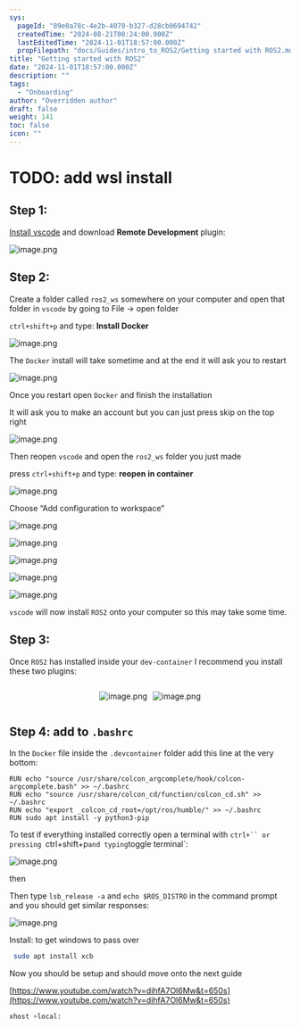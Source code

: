 ```yaml
---
sys:
  pageId: "89e0a78c-4e2b-4070-b327-d28cb0694742"
  createdTime: "2024-08-21T00:24:00.000Z"
  lastEditedTime: "2024-11-01T18:57:00.000Z"
  propFilepath: "docs/Guides/intro_to_ROS2/Getting started with ROS2.md"
title: "Getting started with ROS2"
date: "2024-11-01T18:57:00.000Z"
description: ""
tags:
  - "Onboarding"
author: "Overridden author"
draft: false
weight: 141
toc: false
icon: ""
---
```


# TODO: add wsl install

## Step 1:

[Install vscode](https://code.visualstudio.com/download) and download **Remote Development** plugin:

![image.png](https://prod-files-secure.s3.us-west-2.amazonaws.com/d518164a-d88e-44d1-a4ee-3adb3bd8bce0/efb52993-1881-4a40-b95e-6f020334f022/image.png?X-Amz-Algorithm=AWS4-HMAC-SHA256&X-Amz-Content-Sha256=UNSIGNED-PAYLOAD&X-Amz-Credential=ASIAZI2LB4666VI4N5DQ%2F20250326%2Fus-west-2%2Fs3%2Faws4_request&X-Amz-Date=20250326T061150Z&X-Amz-Expires=3600&X-Amz-Security-Token=IQoJb3JpZ2luX2VjEL7%2F%2F%2F%2F%2F%2F%2F%2F%2F%2FwEaCXVzLXdlc3QtMiJGMEQCIAJiAePkg%2FbBovgYp3TOUQvya9Mtmi2lS4SK9W47ro66AiBXaelOm%2BVtb9er9JDBMi5BDIyp8lS8J9M%2BO3VcWInhcSr%2FAwgnEAAaDDYzNzQyMzE4MzgwNSIMQ%2BNKCX7L53aVSopsKtwD1T9jDek5Sl2pBQdNnOpve9CS5r3BoIUmb5uQ2fGS9mCt1oTHpBR%2FmES3B1P99HzbwpaPFxruz%2B5OkKUIg7IsdWAqh0fuTXlfVOKG6y873NBTVb5BGql%2FwtZfQLsOcTkr3NrmrEDPmlOYJHWwcCQSbhmVKJmKtLICGEgIe3icrJYkplf%2B39faSSxGDNOwqMw6gqlrCFUIPw1Dxk28q182z0q3eMrwLYSN5o9NTxrsUhWcdSWTJJVIwsWvlwpvTljX%2FrjmBp7Jr8Ks481KdUNWpdCBoxbPgyebgJxfEiWtdgmr%2FsPv7jV06ZToTQYCChBNmC%2Bjp%2BSQA%2FWoUXPJ4BZUSx6xXIAb%2BqK4SWCdtwzn39yEiW4Kr2W9zrnaRdwcU8VYuAHrdUA2zPXqBC8DFrwwCHLCAN7St9t4s3F27W1S%2B3esQUGhrKrMk2Vc6EIm2iG40cV80CqwYiEklEjElcYobNVKT6u3GNzvWWaA0R%2B1tIH%2Bw7wKsRV7A6QEYaEZGZDPqQWVTdsCb8UBoUMkPgNoIZK7jKk%2Bdo4pLX9j66jlddu5vTrwcfZ4dhz3qNdVBIMIaz%2BrcPi3zx%2BW%2Fr3Ukzh3Ki8BczJ1Tfy2vt%2BXSrmvWu1NN9YRXpFAis5AbsQwnqyOvwY6pgGNqlo%2B0%2F%2FKXTlyl2lu2vh7e%2FrNaKFPr1BfZm53ZqyPx76di7zmFhZkSQZjgG4oAx6UYO4npjDAzTd8loo%2BulxCcElzcUVLRY2BF1c4w1jTz0bsdp9ZL6vIKiuxHRBAVDxf6Csr%2FGl75MpX24vrM3L%2B4Jte89wVIUNr0rXL5fB4vzDnoeHqLmSdBvMx0AdvO40FFrcypKjxhPMWm3%2FgvVXHLfpO6eiE&X-Amz-Signature=d821991f9c1f4bf6672ab32205d2cf6728456d83667cfe649c53c401942aaaa2&X-Amz-SignedHeaders=host&x-id=GetObject)

## Step 2:

Create a folder called `ros2_ws` somewhere on your computer and open that folder in `vscode` by going to File → open folder 

`ctrl+shift+p` and type: **Install Docker**

![image.png](https://prod-files-secure.s3.us-west-2.amazonaws.com/d518164a-d88e-44d1-a4ee-3adb3bd8bce0/2269dc0e-1cd5-47ff-bceb-c04ad9b2eab0/image.png?X-Amz-Algorithm=AWS4-HMAC-SHA256&X-Amz-Content-Sha256=UNSIGNED-PAYLOAD&X-Amz-Credential=ASIAZI2LB4666VI4N5DQ%2F20250326%2Fus-west-2%2Fs3%2Faws4_request&X-Amz-Date=20250326T061150Z&X-Amz-Expires=3600&X-Amz-Security-Token=IQoJb3JpZ2luX2VjEL7%2F%2F%2F%2F%2F%2F%2F%2F%2F%2FwEaCXVzLXdlc3QtMiJGMEQCIAJiAePkg%2FbBovgYp3TOUQvya9Mtmi2lS4SK9W47ro66AiBXaelOm%2BVtb9er9JDBMi5BDIyp8lS8J9M%2BO3VcWInhcSr%2FAwgnEAAaDDYzNzQyMzE4MzgwNSIMQ%2BNKCX7L53aVSopsKtwD1T9jDek5Sl2pBQdNnOpve9CS5r3BoIUmb5uQ2fGS9mCt1oTHpBR%2FmES3B1P99HzbwpaPFxruz%2B5OkKUIg7IsdWAqh0fuTXlfVOKG6y873NBTVb5BGql%2FwtZfQLsOcTkr3NrmrEDPmlOYJHWwcCQSbhmVKJmKtLICGEgIe3icrJYkplf%2B39faSSxGDNOwqMw6gqlrCFUIPw1Dxk28q182z0q3eMrwLYSN5o9NTxrsUhWcdSWTJJVIwsWvlwpvTljX%2FrjmBp7Jr8Ks481KdUNWpdCBoxbPgyebgJxfEiWtdgmr%2FsPv7jV06ZToTQYCChBNmC%2Bjp%2BSQA%2FWoUXPJ4BZUSx6xXIAb%2BqK4SWCdtwzn39yEiW4Kr2W9zrnaRdwcU8VYuAHrdUA2zPXqBC8DFrwwCHLCAN7St9t4s3F27W1S%2B3esQUGhrKrMk2Vc6EIm2iG40cV80CqwYiEklEjElcYobNVKT6u3GNzvWWaA0R%2B1tIH%2Bw7wKsRV7A6QEYaEZGZDPqQWVTdsCb8UBoUMkPgNoIZK7jKk%2Bdo4pLX9j66jlddu5vTrwcfZ4dhz3qNdVBIMIaz%2BrcPi3zx%2BW%2Fr3Ukzh3Ki8BczJ1Tfy2vt%2BXSrmvWu1NN9YRXpFAis5AbsQwnqyOvwY6pgGNqlo%2B0%2F%2FKXTlyl2lu2vh7e%2FrNaKFPr1BfZm53ZqyPx76di7zmFhZkSQZjgG4oAx6UYO4npjDAzTd8loo%2BulxCcElzcUVLRY2BF1c4w1jTz0bsdp9ZL6vIKiuxHRBAVDxf6Csr%2FGl75MpX24vrM3L%2B4Jte89wVIUNr0rXL5fB4vzDnoeHqLmSdBvMx0AdvO40FFrcypKjxhPMWm3%2FgvVXHLfpO6eiE&X-Amz-Signature=91ef23d7ff782141d672aff94c096c4b8e14127328a6cde5ee1de325c51d0cf0&X-Amz-SignedHeaders=host&x-id=GetObject)

The `Docker` install will take sometime and at the end it will ask you to restart

![image.png](https://prod-files-secure.s3.us-west-2.amazonaws.com/d518164a-d88e-44d1-a4ee-3adb3bd8bce0/ed233f78-be33-4b1f-b89c-9c346c0e961e/image.png?X-Amz-Algorithm=AWS4-HMAC-SHA256&X-Amz-Content-Sha256=UNSIGNED-PAYLOAD&X-Amz-Credential=ASIAZI2LB4666VI4N5DQ%2F20250326%2Fus-west-2%2Fs3%2Faws4_request&X-Amz-Date=20250326T061150Z&X-Amz-Expires=3600&X-Amz-Security-Token=IQoJb3JpZ2luX2VjEL7%2F%2F%2F%2F%2F%2F%2F%2F%2F%2FwEaCXVzLXdlc3QtMiJGMEQCIAJiAePkg%2FbBovgYp3TOUQvya9Mtmi2lS4SK9W47ro66AiBXaelOm%2BVtb9er9JDBMi5BDIyp8lS8J9M%2BO3VcWInhcSr%2FAwgnEAAaDDYzNzQyMzE4MzgwNSIMQ%2BNKCX7L53aVSopsKtwD1T9jDek5Sl2pBQdNnOpve9CS5r3BoIUmb5uQ2fGS9mCt1oTHpBR%2FmES3B1P99HzbwpaPFxruz%2B5OkKUIg7IsdWAqh0fuTXlfVOKG6y873NBTVb5BGql%2FwtZfQLsOcTkr3NrmrEDPmlOYJHWwcCQSbhmVKJmKtLICGEgIe3icrJYkplf%2B39faSSxGDNOwqMw6gqlrCFUIPw1Dxk28q182z0q3eMrwLYSN5o9NTxrsUhWcdSWTJJVIwsWvlwpvTljX%2FrjmBp7Jr8Ks481KdUNWpdCBoxbPgyebgJxfEiWtdgmr%2FsPv7jV06ZToTQYCChBNmC%2Bjp%2BSQA%2FWoUXPJ4BZUSx6xXIAb%2BqK4SWCdtwzn39yEiW4Kr2W9zrnaRdwcU8VYuAHrdUA2zPXqBC8DFrwwCHLCAN7St9t4s3F27W1S%2B3esQUGhrKrMk2Vc6EIm2iG40cV80CqwYiEklEjElcYobNVKT6u3GNzvWWaA0R%2B1tIH%2Bw7wKsRV7A6QEYaEZGZDPqQWVTdsCb8UBoUMkPgNoIZK7jKk%2Bdo4pLX9j66jlddu5vTrwcfZ4dhz3qNdVBIMIaz%2BrcPi3zx%2BW%2Fr3Ukzh3Ki8BczJ1Tfy2vt%2BXSrmvWu1NN9YRXpFAis5AbsQwnqyOvwY6pgGNqlo%2B0%2F%2FKXTlyl2lu2vh7e%2FrNaKFPr1BfZm53ZqyPx76di7zmFhZkSQZjgG4oAx6UYO4npjDAzTd8loo%2BulxCcElzcUVLRY2BF1c4w1jTz0bsdp9ZL6vIKiuxHRBAVDxf6Csr%2FGl75MpX24vrM3L%2B4Jte89wVIUNr0rXL5fB4vzDnoeHqLmSdBvMx0AdvO40FFrcypKjxhPMWm3%2FgvVXHLfpO6eiE&X-Amz-Signature=d5952d1ebaccec1c0457d80f4663f2b4a0963afb604adda0fd89a8596bd4e608&X-Amz-SignedHeaders=host&x-id=GetObject)

Once you restart open `Docker` and finish the installation

It will ask you to make an account but you can just press skip on the top right

![image.png](https://prod-files-secure.s3.us-west-2.amazonaws.com/d518164a-d88e-44d1-a4ee-3adb3bd8bce0/21010ad9-1659-4fd9-9f59-9932a09b2a3d/image.png?X-Amz-Algorithm=AWS4-HMAC-SHA256&X-Amz-Content-Sha256=UNSIGNED-PAYLOAD&X-Amz-Credential=ASIAZI2LB4666VI4N5DQ%2F20250326%2Fus-west-2%2Fs3%2Faws4_request&X-Amz-Date=20250326T061150Z&X-Amz-Expires=3600&X-Amz-Security-Token=IQoJb3JpZ2luX2VjEL7%2F%2F%2F%2F%2F%2F%2F%2F%2F%2FwEaCXVzLXdlc3QtMiJGMEQCIAJiAePkg%2FbBovgYp3TOUQvya9Mtmi2lS4SK9W47ro66AiBXaelOm%2BVtb9er9JDBMi5BDIyp8lS8J9M%2BO3VcWInhcSr%2FAwgnEAAaDDYzNzQyMzE4MzgwNSIMQ%2BNKCX7L53aVSopsKtwD1T9jDek5Sl2pBQdNnOpve9CS5r3BoIUmb5uQ2fGS9mCt1oTHpBR%2FmES3B1P99HzbwpaPFxruz%2B5OkKUIg7IsdWAqh0fuTXlfVOKG6y873NBTVb5BGql%2FwtZfQLsOcTkr3NrmrEDPmlOYJHWwcCQSbhmVKJmKtLICGEgIe3icrJYkplf%2B39faSSxGDNOwqMw6gqlrCFUIPw1Dxk28q182z0q3eMrwLYSN5o9NTxrsUhWcdSWTJJVIwsWvlwpvTljX%2FrjmBp7Jr8Ks481KdUNWpdCBoxbPgyebgJxfEiWtdgmr%2FsPv7jV06ZToTQYCChBNmC%2Bjp%2BSQA%2FWoUXPJ4BZUSx6xXIAb%2BqK4SWCdtwzn39yEiW4Kr2W9zrnaRdwcU8VYuAHrdUA2zPXqBC8DFrwwCHLCAN7St9t4s3F27W1S%2B3esQUGhrKrMk2Vc6EIm2iG40cV80CqwYiEklEjElcYobNVKT6u3GNzvWWaA0R%2B1tIH%2Bw7wKsRV7A6QEYaEZGZDPqQWVTdsCb8UBoUMkPgNoIZK7jKk%2Bdo4pLX9j66jlddu5vTrwcfZ4dhz3qNdVBIMIaz%2BrcPi3zx%2BW%2Fr3Ukzh3Ki8BczJ1Tfy2vt%2BXSrmvWu1NN9YRXpFAis5AbsQwnqyOvwY6pgGNqlo%2B0%2F%2FKXTlyl2lu2vh7e%2FrNaKFPr1BfZm53ZqyPx76di7zmFhZkSQZjgG4oAx6UYO4npjDAzTd8loo%2BulxCcElzcUVLRY2BF1c4w1jTz0bsdp9ZL6vIKiuxHRBAVDxf6Csr%2FGl75MpX24vrM3L%2B4Jte89wVIUNr0rXL5fB4vzDnoeHqLmSdBvMx0AdvO40FFrcypKjxhPMWm3%2FgvVXHLfpO6eiE&X-Amz-Signature=bc932116f6c41eac8cf7042e116ed9257732e224e34c520dfaaa8c66c7daff8d&X-Amz-SignedHeaders=host&x-id=GetObject)

Then reopen `vscode` and open the `ros2_ws` folder you just made

press `ctrl+shift+p` and type: **reopen in container**

![image.png](https://prod-files-secure.s3.us-west-2.amazonaws.com/d518164a-d88e-44d1-a4ee-3adb3bd8bce0/4e93b8c2-41ad-488c-8095-c74205196118/image.png?X-Amz-Algorithm=AWS4-HMAC-SHA256&X-Amz-Content-Sha256=UNSIGNED-PAYLOAD&X-Amz-Credential=ASIAZI2LB4666VI4N5DQ%2F20250326%2Fus-west-2%2Fs3%2Faws4_request&X-Amz-Date=20250326T061150Z&X-Amz-Expires=3600&X-Amz-Security-Token=IQoJb3JpZ2luX2VjEL7%2F%2F%2F%2F%2F%2F%2F%2F%2F%2FwEaCXVzLXdlc3QtMiJGMEQCIAJiAePkg%2FbBovgYp3TOUQvya9Mtmi2lS4SK9W47ro66AiBXaelOm%2BVtb9er9JDBMi5BDIyp8lS8J9M%2BO3VcWInhcSr%2FAwgnEAAaDDYzNzQyMzE4MzgwNSIMQ%2BNKCX7L53aVSopsKtwD1T9jDek5Sl2pBQdNnOpve9CS5r3BoIUmb5uQ2fGS9mCt1oTHpBR%2FmES3B1P99HzbwpaPFxruz%2B5OkKUIg7IsdWAqh0fuTXlfVOKG6y873NBTVb5BGql%2FwtZfQLsOcTkr3NrmrEDPmlOYJHWwcCQSbhmVKJmKtLICGEgIe3icrJYkplf%2B39faSSxGDNOwqMw6gqlrCFUIPw1Dxk28q182z0q3eMrwLYSN5o9NTxrsUhWcdSWTJJVIwsWvlwpvTljX%2FrjmBp7Jr8Ks481KdUNWpdCBoxbPgyebgJxfEiWtdgmr%2FsPv7jV06ZToTQYCChBNmC%2Bjp%2BSQA%2FWoUXPJ4BZUSx6xXIAb%2BqK4SWCdtwzn39yEiW4Kr2W9zrnaRdwcU8VYuAHrdUA2zPXqBC8DFrwwCHLCAN7St9t4s3F27W1S%2B3esQUGhrKrMk2Vc6EIm2iG40cV80CqwYiEklEjElcYobNVKT6u3GNzvWWaA0R%2B1tIH%2Bw7wKsRV7A6QEYaEZGZDPqQWVTdsCb8UBoUMkPgNoIZK7jKk%2Bdo4pLX9j66jlddu5vTrwcfZ4dhz3qNdVBIMIaz%2BrcPi3zx%2BW%2Fr3Ukzh3Ki8BczJ1Tfy2vt%2BXSrmvWu1NN9YRXpFAis5AbsQwnqyOvwY6pgGNqlo%2B0%2F%2FKXTlyl2lu2vh7e%2FrNaKFPr1BfZm53ZqyPx76di7zmFhZkSQZjgG4oAx6UYO4npjDAzTd8loo%2BulxCcElzcUVLRY2BF1c4w1jTz0bsdp9ZL6vIKiuxHRBAVDxf6Csr%2FGl75MpX24vrM3L%2B4Jte89wVIUNr0rXL5fB4vzDnoeHqLmSdBvMx0AdvO40FFrcypKjxhPMWm3%2FgvVXHLfpO6eiE&X-Amz-Signature=1ca47ea60633220eb3e1a67d3b6a246a5d5e184d8b025d156ea6a687395167c4&X-Amz-SignedHeaders=host&x-id=GetObject)

Choose “Add configuration to workspace”

![image.png](https://prod-files-secure.s3.us-west-2.amazonaws.com/d518164a-d88e-44d1-a4ee-3adb3bd8bce0/9560b282-5060-4989-ba37-97e7b2c22476/image.png?X-Amz-Algorithm=AWS4-HMAC-SHA256&X-Amz-Content-Sha256=UNSIGNED-PAYLOAD&X-Amz-Credential=ASIAZI2LB4666VI4N5DQ%2F20250326%2Fus-west-2%2Fs3%2Faws4_request&X-Amz-Date=20250326T061150Z&X-Amz-Expires=3600&X-Amz-Security-Token=IQoJb3JpZ2luX2VjEL7%2F%2F%2F%2F%2F%2F%2F%2F%2F%2FwEaCXVzLXdlc3QtMiJGMEQCIAJiAePkg%2FbBovgYp3TOUQvya9Mtmi2lS4SK9W47ro66AiBXaelOm%2BVtb9er9JDBMi5BDIyp8lS8J9M%2BO3VcWInhcSr%2FAwgnEAAaDDYzNzQyMzE4MzgwNSIMQ%2BNKCX7L53aVSopsKtwD1T9jDek5Sl2pBQdNnOpve9CS5r3BoIUmb5uQ2fGS9mCt1oTHpBR%2FmES3B1P99HzbwpaPFxruz%2B5OkKUIg7IsdWAqh0fuTXlfVOKG6y873NBTVb5BGql%2FwtZfQLsOcTkr3NrmrEDPmlOYJHWwcCQSbhmVKJmKtLICGEgIe3icrJYkplf%2B39faSSxGDNOwqMw6gqlrCFUIPw1Dxk28q182z0q3eMrwLYSN5o9NTxrsUhWcdSWTJJVIwsWvlwpvTljX%2FrjmBp7Jr8Ks481KdUNWpdCBoxbPgyebgJxfEiWtdgmr%2FsPv7jV06ZToTQYCChBNmC%2Bjp%2BSQA%2FWoUXPJ4BZUSx6xXIAb%2BqK4SWCdtwzn39yEiW4Kr2W9zrnaRdwcU8VYuAHrdUA2zPXqBC8DFrwwCHLCAN7St9t4s3F27W1S%2B3esQUGhrKrMk2Vc6EIm2iG40cV80CqwYiEklEjElcYobNVKT6u3GNzvWWaA0R%2B1tIH%2Bw7wKsRV7A6QEYaEZGZDPqQWVTdsCb8UBoUMkPgNoIZK7jKk%2Bdo4pLX9j66jlddu5vTrwcfZ4dhz3qNdVBIMIaz%2BrcPi3zx%2BW%2Fr3Ukzh3Ki8BczJ1Tfy2vt%2BXSrmvWu1NN9YRXpFAis5AbsQwnqyOvwY6pgGNqlo%2B0%2F%2FKXTlyl2lu2vh7e%2FrNaKFPr1BfZm53ZqyPx76di7zmFhZkSQZjgG4oAx6UYO4npjDAzTd8loo%2BulxCcElzcUVLRY2BF1c4w1jTz0bsdp9ZL6vIKiuxHRBAVDxf6Csr%2FGl75MpX24vrM3L%2B4Jte89wVIUNr0rXL5fB4vzDnoeHqLmSdBvMx0AdvO40FFrcypKjxhPMWm3%2FgvVXHLfpO6eiE&X-Amz-Signature=834a753fe8f1c8f9d4dc3824c0875726bfdc852ce8ccb6571580c9f18c131d2b&X-Amz-SignedHeaders=host&x-id=GetObject)

![image.png](https://prod-files-secure.s3.us-west-2.amazonaws.com/d518164a-d88e-44d1-a4ee-3adb3bd8bce0/2ee63f81-886b-48e8-a553-dc6e5eac99e4/image.png?X-Amz-Algorithm=AWS4-HMAC-SHA256&X-Amz-Content-Sha256=UNSIGNED-PAYLOAD&X-Amz-Credential=ASIAZI2LB4666VI4N5DQ%2F20250326%2Fus-west-2%2Fs3%2Faws4_request&X-Amz-Date=20250326T061150Z&X-Amz-Expires=3600&X-Amz-Security-Token=IQoJb3JpZ2luX2VjEL7%2F%2F%2F%2F%2F%2F%2F%2F%2F%2FwEaCXVzLXdlc3QtMiJGMEQCIAJiAePkg%2FbBovgYp3TOUQvya9Mtmi2lS4SK9W47ro66AiBXaelOm%2BVtb9er9JDBMi5BDIyp8lS8J9M%2BO3VcWInhcSr%2FAwgnEAAaDDYzNzQyMzE4MzgwNSIMQ%2BNKCX7L53aVSopsKtwD1T9jDek5Sl2pBQdNnOpve9CS5r3BoIUmb5uQ2fGS9mCt1oTHpBR%2FmES3B1P99HzbwpaPFxruz%2B5OkKUIg7IsdWAqh0fuTXlfVOKG6y873NBTVb5BGql%2FwtZfQLsOcTkr3NrmrEDPmlOYJHWwcCQSbhmVKJmKtLICGEgIe3icrJYkplf%2B39faSSxGDNOwqMw6gqlrCFUIPw1Dxk28q182z0q3eMrwLYSN5o9NTxrsUhWcdSWTJJVIwsWvlwpvTljX%2FrjmBp7Jr8Ks481KdUNWpdCBoxbPgyebgJxfEiWtdgmr%2FsPv7jV06ZToTQYCChBNmC%2Bjp%2BSQA%2FWoUXPJ4BZUSx6xXIAb%2BqK4SWCdtwzn39yEiW4Kr2W9zrnaRdwcU8VYuAHrdUA2zPXqBC8DFrwwCHLCAN7St9t4s3F27W1S%2B3esQUGhrKrMk2Vc6EIm2iG40cV80CqwYiEklEjElcYobNVKT6u3GNzvWWaA0R%2B1tIH%2Bw7wKsRV7A6QEYaEZGZDPqQWVTdsCb8UBoUMkPgNoIZK7jKk%2Bdo4pLX9j66jlddu5vTrwcfZ4dhz3qNdVBIMIaz%2BrcPi3zx%2BW%2Fr3Ukzh3Ki8BczJ1Tfy2vt%2BXSrmvWu1NN9YRXpFAis5AbsQwnqyOvwY6pgGNqlo%2B0%2F%2FKXTlyl2lu2vh7e%2FrNaKFPr1BfZm53ZqyPx76di7zmFhZkSQZjgG4oAx6UYO4npjDAzTd8loo%2BulxCcElzcUVLRY2BF1c4w1jTz0bsdp9ZL6vIKiuxHRBAVDxf6Csr%2FGl75MpX24vrM3L%2B4Jte89wVIUNr0rXL5fB4vzDnoeHqLmSdBvMx0AdvO40FFrcypKjxhPMWm3%2FgvVXHLfpO6eiE&X-Amz-Signature=0687cbe8e47aee598afe030f9365761da14381442492eeb5d3ef4f79f135b328&X-Amz-SignedHeaders=host&x-id=GetObject)

![image.png](https://prod-files-secure.s3.us-west-2.amazonaws.com/d518164a-d88e-44d1-a4ee-3adb3bd8bce0/ae1580b2-b048-407e-aed9-b584224a7a04/image.png?X-Amz-Algorithm=AWS4-HMAC-SHA256&X-Amz-Content-Sha256=UNSIGNED-PAYLOAD&X-Amz-Credential=ASIAZI2LB4666VI4N5DQ%2F20250326%2Fus-west-2%2Fs3%2Faws4_request&X-Amz-Date=20250326T061150Z&X-Amz-Expires=3600&X-Amz-Security-Token=IQoJb3JpZ2luX2VjEL7%2F%2F%2F%2F%2F%2F%2F%2F%2F%2FwEaCXVzLXdlc3QtMiJGMEQCIAJiAePkg%2FbBovgYp3TOUQvya9Mtmi2lS4SK9W47ro66AiBXaelOm%2BVtb9er9JDBMi5BDIyp8lS8J9M%2BO3VcWInhcSr%2FAwgnEAAaDDYzNzQyMzE4MzgwNSIMQ%2BNKCX7L53aVSopsKtwD1T9jDek5Sl2pBQdNnOpve9CS5r3BoIUmb5uQ2fGS9mCt1oTHpBR%2FmES3B1P99HzbwpaPFxruz%2B5OkKUIg7IsdWAqh0fuTXlfVOKG6y873NBTVb5BGql%2FwtZfQLsOcTkr3NrmrEDPmlOYJHWwcCQSbhmVKJmKtLICGEgIe3icrJYkplf%2B39faSSxGDNOwqMw6gqlrCFUIPw1Dxk28q182z0q3eMrwLYSN5o9NTxrsUhWcdSWTJJVIwsWvlwpvTljX%2FrjmBp7Jr8Ks481KdUNWpdCBoxbPgyebgJxfEiWtdgmr%2FsPv7jV06ZToTQYCChBNmC%2Bjp%2BSQA%2FWoUXPJ4BZUSx6xXIAb%2BqK4SWCdtwzn39yEiW4Kr2W9zrnaRdwcU8VYuAHrdUA2zPXqBC8DFrwwCHLCAN7St9t4s3F27W1S%2B3esQUGhrKrMk2Vc6EIm2iG40cV80CqwYiEklEjElcYobNVKT6u3GNzvWWaA0R%2B1tIH%2Bw7wKsRV7A6QEYaEZGZDPqQWVTdsCb8UBoUMkPgNoIZK7jKk%2Bdo4pLX9j66jlddu5vTrwcfZ4dhz3qNdVBIMIaz%2BrcPi3zx%2BW%2Fr3Ukzh3Ki8BczJ1Tfy2vt%2BXSrmvWu1NN9YRXpFAis5AbsQwnqyOvwY6pgGNqlo%2B0%2F%2FKXTlyl2lu2vh7e%2FrNaKFPr1BfZm53ZqyPx76di7zmFhZkSQZjgG4oAx6UYO4npjDAzTd8loo%2BulxCcElzcUVLRY2BF1c4w1jTz0bsdp9ZL6vIKiuxHRBAVDxf6Csr%2FGl75MpX24vrM3L%2B4Jte89wVIUNr0rXL5fB4vzDnoeHqLmSdBvMx0AdvO40FFrcypKjxhPMWm3%2FgvVXHLfpO6eiE&X-Amz-Signature=25da5c73c822d16a02a98768c352ea1829e17af65a9bebf6d374796dad467d1b&X-Amz-SignedHeaders=host&x-id=GetObject)

![image.png](https://prod-files-secure.s3.us-west-2.amazonaws.com/d518164a-d88e-44d1-a4ee-3adb3bd8bce0/53255b28-f75e-430f-b9e3-c0ac8577e42b/image.png?X-Amz-Algorithm=AWS4-HMAC-SHA256&X-Amz-Content-Sha256=UNSIGNED-PAYLOAD&X-Amz-Credential=ASIAZI2LB4666VI4N5DQ%2F20250326%2Fus-west-2%2Fs3%2Faws4_request&X-Amz-Date=20250326T061150Z&X-Amz-Expires=3600&X-Amz-Security-Token=IQoJb3JpZ2luX2VjEL7%2F%2F%2F%2F%2F%2F%2F%2F%2F%2FwEaCXVzLXdlc3QtMiJGMEQCIAJiAePkg%2FbBovgYp3TOUQvya9Mtmi2lS4SK9W47ro66AiBXaelOm%2BVtb9er9JDBMi5BDIyp8lS8J9M%2BO3VcWInhcSr%2FAwgnEAAaDDYzNzQyMzE4MzgwNSIMQ%2BNKCX7L53aVSopsKtwD1T9jDek5Sl2pBQdNnOpve9CS5r3BoIUmb5uQ2fGS9mCt1oTHpBR%2FmES3B1P99HzbwpaPFxruz%2B5OkKUIg7IsdWAqh0fuTXlfVOKG6y873NBTVb5BGql%2FwtZfQLsOcTkr3NrmrEDPmlOYJHWwcCQSbhmVKJmKtLICGEgIe3icrJYkplf%2B39faSSxGDNOwqMw6gqlrCFUIPw1Dxk28q182z0q3eMrwLYSN5o9NTxrsUhWcdSWTJJVIwsWvlwpvTljX%2FrjmBp7Jr8Ks481KdUNWpdCBoxbPgyebgJxfEiWtdgmr%2FsPv7jV06ZToTQYCChBNmC%2Bjp%2BSQA%2FWoUXPJ4BZUSx6xXIAb%2BqK4SWCdtwzn39yEiW4Kr2W9zrnaRdwcU8VYuAHrdUA2zPXqBC8DFrwwCHLCAN7St9t4s3F27W1S%2B3esQUGhrKrMk2Vc6EIm2iG40cV80CqwYiEklEjElcYobNVKT6u3GNzvWWaA0R%2B1tIH%2Bw7wKsRV7A6QEYaEZGZDPqQWVTdsCb8UBoUMkPgNoIZK7jKk%2Bdo4pLX9j66jlddu5vTrwcfZ4dhz3qNdVBIMIaz%2BrcPi3zx%2BW%2Fr3Ukzh3Ki8BczJ1Tfy2vt%2BXSrmvWu1NN9YRXpFAis5AbsQwnqyOvwY6pgGNqlo%2B0%2F%2FKXTlyl2lu2vh7e%2FrNaKFPr1BfZm53ZqyPx76di7zmFhZkSQZjgG4oAx6UYO4npjDAzTd8loo%2BulxCcElzcUVLRY2BF1c4w1jTz0bsdp9ZL6vIKiuxHRBAVDxf6Csr%2FGl75MpX24vrM3L%2B4Jte89wVIUNr0rXL5fB4vzDnoeHqLmSdBvMx0AdvO40FFrcypKjxhPMWm3%2FgvVXHLfpO6eiE&X-Amz-Signature=ea3a59e952b9ff5ac5ced0cb514c06a441eac6a58206354e7dbf85461869c447&X-Amz-SignedHeaders=host&x-id=GetObject)

![image.png](https://prod-files-secure.s3.us-west-2.amazonaws.com/d518164a-d88e-44d1-a4ee-3adb3bd8bce0/7c562767-5af9-4ffb-97d1-327bcdf4ee00/image.png?X-Amz-Algorithm=AWS4-HMAC-SHA256&X-Amz-Content-Sha256=UNSIGNED-PAYLOAD&X-Amz-Credential=ASIAZI2LB4666VI4N5DQ%2F20250326%2Fus-west-2%2Fs3%2Faws4_request&X-Amz-Date=20250326T061150Z&X-Amz-Expires=3600&X-Amz-Security-Token=IQoJb3JpZ2luX2VjEL7%2F%2F%2F%2F%2F%2F%2F%2F%2F%2FwEaCXVzLXdlc3QtMiJGMEQCIAJiAePkg%2FbBovgYp3TOUQvya9Mtmi2lS4SK9W47ro66AiBXaelOm%2BVtb9er9JDBMi5BDIyp8lS8J9M%2BO3VcWInhcSr%2FAwgnEAAaDDYzNzQyMzE4MzgwNSIMQ%2BNKCX7L53aVSopsKtwD1T9jDek5Sl2pBQdNnOpve9CS5r3BoIUmb5uQ2fGS9mCt1oTHpBR%2FmES3B1P99HzbwpaPFxruz%2B5OkKUIg7IsdWAqh0fuTXlfVOKG6y873NBTVb5BGql%2FwtZfQLsOcTkr3NrmrEDPmlOYJHWwcCQSbhmVKJmKtLICGEgIe3icrJYkplf%2B39faSSxGDNOwqMw6gqlrCFUIPw1Dxk28q182z0q3eMrwLYSN5o9NTxrsUhWcdSWTJJVIwsWvlwpvTljX%2FrjmBp7Jr8Ks481KdUNWpdCBoxbPgyebgJxfEiWtdgmr%2FsPv7jV06ZToTQYCChBNmC%2Bjp%2BSQA%2FWoUXPJ4BZUSx6xXIAb%2BqK4SWCdtwzn39yEiW4Kr2W9zrnaRdwcU8VYuAHrdUA2zPXqBC8DFrwwCHLCAN7St9t4s3F27W1S%2B3esQUGhrKrMk2Vc6EIm2iG40cV80CqwYiEklEjElcYobNVKT6u3GNzvWWaA0R%2B1tIH%2Bw7wKsRV7A6QEYaEZGZDPqQWVTdsCb8UBoUMkPgNoIZK7jKk%2Bdo4pLX9j66jlddu5vTrwcfZ4dhz3qNdVBIMIaz%2BrcPi3zx%2BW%2Fr3Ukzh3Ki8BczJ1Tfy2vt%2BXSrmvWu1NN9YRXpFAis5AbsQwnqyOvwY6pgGNqlo%2B0%2F%2FKXTlyl2lu2vh7e%2FrNaKFPr1BfZm53ZqyPx76di7zmFhZkSQZjgG4oAx6UYO4npjDAzTd8loo%2BulxCcElzcUVLRY2BF1c4w1jTz0bsdp9ZL6vIKiuxHRBAVDxf6Csr%2FGl75MpX24vrM3L%2B4Jte89wVIUNr0rXL5fB4vzDnoeHqLmSdBvMx0AdvO40FFrcypKjxhPMWm3%2FgvVXHLfpO6eiE&X-Amz-Signature=df25dfad57476d97be61007e33810c7425ac5745fbd25d8c70476b5cd33ac5c3&X-Amz-SignedHeaders=host&x-id=GetObject)

`vscode` will now install `ROS2` onto your computer so this may take some time.

## Step 3:

Once `ROS2` has installed inside your `dev-container` I recommend you install these two plugins:

<div style="display: flex;flex-direction: row; column-gap:10px; max-width: 630px;justify-content: center;">
<div>

![image.png](https://prod-files-secure.s3.us-west-2.amazonaws.com/d518164a-d88e-44d1-a4ee-3adb3bd8bce0/3fc3d550-5a54-4ba1-ba6b-faa01cdb7369/image.png?X-Amz-Algorithm=AWS4-HMAC-SHA256&X-Amz-Content-Sha256=UNSIGNED-PAYLOAD&X-Amz-Credential=ASIAZI2LB466RRTGNTBK%2F20250326%2Fus-west-2%2Fs3%2Faws4_request&X-Amz-Date=20250326T061153Z&X-Amz-Expires=3600&X-Amz-Security-Token=IQoJb3JpZ2luX2VjEL7%2F%2F%2F%2F%2F%2F%2F%2F%2F%2FwEaCXVzLXdlc3QtMiJHMEUCIQCa2pKMYAfUgBBlGNNt5ModoXsG7iSMx9GS%2BFoCgTheIwIgVXFtYgDz75oVDv7Esz32t97fWMUnVjTrsjUbvDTsxi0q%2FwMIJxAAGgw2Mzc0MjMxODM4MDUiDGViEHpNyVDJ9S8eVircAyc0hCj1Xb%2Bh1ZKyjN8ruHjVHhcsM2a4afDuZCTtWX3vsdc0k8YQocwZTbBuJYQrTsEooFrBZdHGF9Y5nRGQi%2FQ4KADhJ2y9hY95i2r6KZurg7Fa4FzqygaQhsR875Ayz0mGRilWFU6LL957fZZE6H%2FhgKlydMdiajvFYHdem0Fr6yDgv3NHwRR7hqheXwL7D88PpgL8zx5PJnK54Ix3Qv9BgIkb41jDwongDkdzXrLWLFbkQEUneP4JMkjW0f%2BYEhXzR9uVYK5St%2FB%2F1CotySMYUguZM%2BhpkWXzBhWJxqmA%2Bv0FRYP1YgopPypgP%2BO3UFX1pNg%2Bv1njQenZJsAmxDprYj7Xnv9c3QUz83EXlMn4x5uxeY7xAeI4zq3KNmKcJEhCLucyQbewCPCMLPfuk2uBVvHzLwm2iPwzoGOGi%2FqBL5k32bBOwneyob2bkBC2lP4DiGyT9RSG9QcLlsgAZfpl%2BLBmZlbM6dguu%2FgLHrYKlRJ9ghs92h2441Q7nLjwHXzRTy6rsa6e7rfTn4bA8zT%2F5i6feKVI3p9nXmR7RjyFKRoUTysANlXX4S0VCt8wrGARMSH9bBl4O80HWUyniKt9UTRJfqqtEBg1RoqxaDapgvplgCS%2BlJIdDZ0hMNmujr8GOqUBWM%2FqkYPHtlTY7DwbBJjmdLNOiE3WY1TS%2Bej%2F%2FA2p4wHJXK3ZkyVTyj8xJzMnwZL46Wq2VvIJCI4Fz2YY%2Fh50SqAxhieJuhDbpbCCe6k5LR6dMG4uU9xncwzGhWTOxQLiNJbMl84BBylgMxYhCzAHQH7RJyKkgcA04G0DfD2NY9XuYlUvV17ioJmfub5wre%2FQFwo%2B678kT4heJfYjZIPyLrilEs1s&X-Amz-Signature=3c4da398cb36eba29f6eb6d934706e25f549560414e5bdcd1bf5b453c3f16cbc&X-Amz-SignedHeaders=host&x-id=GetObject)

</div>
<div>

![image.png](https://prod-files-secure.s3.us-west-2.amazonaws.com/d518164a-d88e-44d1-a4ee-3adb3bd8bce0/d994cc66-13c2-4093-a5a3-f84cf4601a82/image.png?X-Amz-Algorithm=AWS4-HMAC-SHA256&X-Amz-Content-Sha256=UNSIGNED-PAYLOAD&X-Amz-Credential=ASIAZI2LB466TSF7FQ2R%2F20250326%2Fus-west-2%2Fs3%2Faws4_request&X-Amz-Date=20250326T061156Z&X-Amz-Expires=3600&X-Amz-Security-Token=IQoJb3JpZ2luX2VjEL7%2F%2F%2F%2F%2F%2F%2F%2F%2F%2FwEaCXVzLXdlc3QtMiJHMEUCIQD3QkUc0bxjua4BQ1iGcQOQZOyyyNhzq%2ByMx5HN6x3fZAIgby92FvxgTzVu2lEUj1pFnmM4GjJPE8kVVgJvULHoVEAq%2FwMIJxAAGgw2Mzc0MjMxODM4MDUiDE03%2F3V4Bo0Bt28xACrcA%2F6nJfWtXWXEuBr0Q1ygJMTCRcPvgvSiy8UhIgVzZEimVUQZxuoySi6YpZIJhI2dH1UVqJ93qfLfOWAcSDxIMF8ht1mbmhHJy9KZn0cMTNPeIpoA3tHluxVUfVx2xpVv6401cTvPwVWPn5mvIcbR968BNsdaxpm0rM1h8hHVCGCAQLEdH8rgKF25p9MzTuHxjpn54Peu5ULvS1JmXTZvcQAdIY3GmjTcnPFI9M059FcJE3ALvmHVfDBr3DM2uEa4f39K6sRHRTfldUEtxh5BJ0jynoVUmmrSoVwyJdhiAQlphXJKjwmYPVVeMSIPPJw0S2O3cpcxeKWThMUsKyhWsMEDpnS0v8fh0UC2NFAZK7NidJT5fbyZ%2FWdlAyoPEokQ2E9CxzL589zbNbosu2pXq5niSTVplHcAwPjSrP4s9MB13w3MWWtWdMHN6ux%2FHa1Z1Ld3IHH0YNMKFbZ822EbI0AfizCTRtc1ie%2BcZu687nnMxks%2F2cgMTFygVzNLCCilFDL4TItQlQ%2BxisSmZLRkmXVs3J%2FXCo35rdXhZODXR6rKPVcvyZJygmPihSa0ZpIEcsLFqWqXc8MIFDgrxE63wDXnUFlKfnn7lPJXkssv6C9KMEReegfw6nEeGey9MLetjr8GOqUB7yKzirnW8lpqIlmudipD7l8Fjr8Wcc5O%2B%2BDaaVF71e2tzHRYp5SH7zpx2Ug5jS2i44TD48%2B3x21wAtuLr%2Ffi1vOa7ovq9fyINDRe%2Bnh1YxOEImdaafWnfJJTo%2B7%2B48P8qzizaacu%2BqtSD56perNZqscWpvA7CCYKf0gKv%2FRpPMN2gARE%2BauE9MFKc5ABzh1z8lYx2OJC9Xi5%2BjXGcTr%2B2ZXbty4T&X-Amz-Signature=24c58b5a9f8bf038a23bbe87df657ccf625fc0ab512a4a551fcdb77530e44942&X-Amz-SignedHeaders=host&x-id=GetObject)

</div>
</div>

## Step 4: add to `.bashrc`

In the `Docker` file inside the `.devcontainer` folder add this line at the very bottom: 

```docker
RUN echo "source /usr/share/colcon_argcomplete/hook/colcon-argcomplete.bash" >> ~/.bashrc
RUN echo "source /usr/share/colcon_cd/function/colcon_cd.sh" >> ~/.bashrc
RUN echo "export _colcon_cd_root=/opt/ros/humble/" >> ~/.bashrc
RUN sudo apt install -y python3-pip 
```

To test if everything installed correctly open a terminal with `ctrl+`` or pressing `ctrl+shift+p` and typing `toggle terminal`:

![image.png](https://prod-files-secure.s3.us-west-2.amazonaws.com/d518164a-d88e-44d1-a4ee-3adb3bd8bce0/6a4943d8-b04e-4c02-9a58-775f3384d1a5/image.png?X-Amz-Algorithm=AWS4-HMAC-SHA256&X-Amz-Content-Sha256=UNSIGNED-PAYLOAD&X-Amz-Credential=ASIAZI2LB4666VI4N5DQ%2F20250326%2Fus-west-2%2Fs3%2Faws4_request&X-Amz-Date=20250326T061150Z&X-Amz-Expires=3600&X-Amz-Security-Token=IQoJb3JpZ2luX2VjEL7%2F%2F%2F%2F%2F%2F%2F%2F%2F%2FwEaCXVzLXdlc3QtMiJGMEQCIAJiAePkg%2FbBovgYp3TOUQvya9Mtmi2lS4SK9W47ro66AiBXaelOm%2BVtb9er9JDBMi5BDIyp8lS8J9M%2BO3VcWInhcSr%2FAwgnEAAaDDYzNzQyMzE4MzgwNSIMQ%2BNKCX7L53aVSopsKtwD1T9jDek5Sl2pBQdNnOpve9CS5r3BoIUmb5uQ2fGS9mCt1oTHpBR%2FmES3B1P99HzbwpaPFxruz%2B5OkKUIg7IsdWAqh0fuTXlfVOKG6y873NBTVb5BGql%2FwtZfQLsOcTkr3NrmrEDPmlOYJHWwcCQSbhmVKJmKtLICGEgIe3icrJYkplf%2B39faSSxGDNOwqMw6gqlrCFUIPw1Dxk28q182z0q3eMrwLYSN5o9NTxrsUhWcdSWTJJVIwsWvlwpvTljX%2FrjmBp7Jr8Ks481KdUNWpdCBoxbPgyebgJxfEiWtdgmr%2FsPv7jV06ZToTQYCChBNmC%2Bjp%2BSQA%2FWoUXPJ4BZUSx6xXIAb%2BqK4SWCdtwzn39yEiW4Kr2W9zrnaRdwcU8VYuAHrdUA2zPXqBC8DFrwwCHLCAN7St9t4s3F27W1S%2B3esQUGhrKrMk2Vc6EIm2iG40cV80CqwYiEklEjElcYobNVKT6u3GNzvWWaA0R%2B1tIH%2Bw7wKsRV7A6QEYaEZGZDPqQWVTdsCb8UBoUMkPgNoIZK7jKk%2Bdo4pLX9j66jlddu5vTrwcfZ4dhz3qNdVBIMIaz%2BrcPi3zx%2BW%2Fr3Ukzh3Ki8BczJ1Tfy2vt%2BXSrmvWu1NN9YRXpFAis5AbsQwnqyOvwY6pgGNqlo%2B0%2F%2FKXTlyl2lu2vh7e%2FrNaKFPr1BfZm53ZqyPx76di7zmFhZkSQZjgG4oAx6UYO4npjDAzTd8loo%2BulxCcElzcUVLRY2BF1c4w1jTz0bsdp9ZL6vIKiuxHRBAVDxf6Csr%2FGl75MpX24vrM3L%2B4Jte89wVIUNr0rXL5fB4vzDnoeHqLmSdBvMx0AdvO40FFrcypKjxhPMWm3%2FgvVXHLfpO6eiE&X-Amz-Signature=b4cbae116b4ba24cc6ec747cb861914841f7bfeb6343e522b1acaa0d600154e1&X-Amz-SignedHeaders=host&x-id=GetObject)

then 

Then type `lsb_release -a` and `echo $ROS_DISTRO` in the command prompt and you should get similar responses:

![image.png](https://prod-files-secure.s3.us-west-2.amazonaws.com/d518164a-d88e-44d1-a4ee-3adb3bd8bce0/3e635dec-a805-4e85-8b9e-d000e5b71a4e/image.png?X-Amz-Algorithm=AWS4-HMAC-SHA256&X-Amz-Content-Sha256=UNSIGNED-PAYLOAD&X-Amz-Credential=ASIAZI2LB4666VI4N5DQ%2F20250326%2Fus-west-2%2Fs3%2Faws4_request&X-Amz-Date=20250326T061150Z&X-Amz-Expires=3600&X-Amz-Security-Token=IQoJb3JpZ2luX2VjEL7%2F%2F%2F%2F%2F%2F%2F%2F%2F%2FwEaCXVzLXdlc3QtMiJGMEQCIAJiAePkg%2FbBovgYp3TOUQvya9Mtmi2lS4SK9W47ro66AiBXaelOm%2BVtb9er9JDBMi5BDIyp8lS8J9M%2BO3VcWInhcSr%2FAwgnEAAaDDYzNzQyMzE4MzgwNSIMQ%2BNKCX7L53aVSopsKtwD1T9jDek5Sl2pBQdNnOpve9CS5r3BoIUmb5uQ2fGS9mCt1oTHpBR%2FmES3B1P99HzbwpaPFxruz%2B5OkKUIg7IsdWAqh0fuTXlfVOKG6y873NBTVb5BGql%2FwtZfQLsOcTkr3NrmrEDPmlOYJHWwcCQSbhmVKJmKtLICGEgIe3icrJYkplf%2B39faSSxGDNOwqMw6gqlrCFUIPw1Dxk28q182z0q3eMrwLYSN5o9NTxrsUhWcdSWTJJVIwsWvlwpvTljX%2FrjmBp7Jr8Ks481KdUNWpdCBoxbPgyebgJxfEiWtdgmr%2FsPv7jV06ZToTQYCChBNmC%2Bjp%2BSQA%2FWoUXPJ4BZUSx6xXIAb%2BqK4SWCdtwzn39yEiW4Kr2W9zrnaRdwcU8VYuAHrdUA2zPXqBC8DFrwwCHLCAN7St9t4s3F27W1S%2B3esQUGhrKrMk2Vc6EIm2iG40cV80CqwYiEklEjElcYobNVKT6u3GNzvWWaA0R%2B1tIH%2Bw7wKsRV7A6QEYaEZGZDPqQWVTdsCb8UBoUMkPgNoIZK7jKk%2Bdo4pLX9j66jlddu5vTrwcfZ4dhz3qNdVBIMIaz%2BrcPi3zx%2BW%2Fr3Ukzh3Ki8BczJ1Tfy2vt%2BXSrmvWu1NN9YRXpFAis5AbsQwnqyOvwY6pgGNqlo%2B0%2F%2FKXTlyl2lu2vh7e%2FrNaKFPr1BfZm53ZqyPx76di7zmFhZkSQZjgG4oAx6UYO4npjDAzTd8loo%2BulxCcElzcUVLRY2BF1c4w1jTz0bsdp9ZL6vIKiuxHRBAVDxf6Csr%2FGl75MpX24vrM3L%2B4Jte89wVIUNr0rXL5fB4vzDnoeHqLmSdBvMx0AdvO40FFrcypKjxhPMWm3%2FgvVXHLfpO6eiE&X-Amz-Signature=4ba8f658d20cdbec93a7aff89aa5abb9bad4d6a41a9fc88139287b60e047b277&X-Amz-SignedHeaders=host&x-id=GetObject)

Install:  to get windows to pass over

```bash
 sudo apt install xcb
```

Now you should be setup and should move onto the next guide 

[https://www.youtube.com/watch?v=dihfA7Ol6Mw&t=650s](https://www.youtube.com/watch?v=dihfA7Ol6Mw&t=650s)

```python
xhost +local:
```

